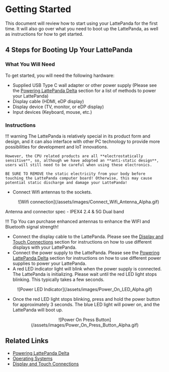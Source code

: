 # Getting Started

This document will review how to start using your LattePanda for the first time. It will also go over what you need to boot up the LattePanda, as well as instructions for how to get started.

## 4 Steps for Booting Up Your LattePanda

### What You Will Need

To get started, you will need the following hardware:

* Supplied USB Type C wall adapter or other power supply (Please see the [Powering LattePanda Delta][1] section for a list of methods to power your LattePanda)
* Display cable (HDMI, eDP display)
* Display device (TV, monitor, or eDP display)
* Input devices (Keyboard, mouse, etc.)

[1]: /content/delta_edition/powering/

### Instructions

!!! warning
    The LattePanda is relatively special in its product form and design, and it can also interface with other PC technology to provide more possibilities for development and IoT innovations. 
    

    However, the CPU related products are all **electrostatically sensitive**, so, although we have adopted an **anti-static design**, users will still need to be careful when using these electronics. 
    
    BE SURE TO REMOVE the static electricity from your body before touching the LattePanda computer board! Otherwise, this may cause potential static discharge and damage your LattePanda!

* Connect Wifi antennas to the sockets.
  
  <center>![Wifi connection](/assets/images/Connect_Wifi_Antenna_Alpha.gif)</center>

Antenna and connector spec - IPEX4 2.4 & 5G Dual band

!!! Tip
    You can purchase enhanced antennas to enhance the WIFI and Bluetooth signal strength! 

* Connect the display cable to the LattePanda. Please see the [Display and Touch Connections][3] section for instructions on how to use different displays with your LattePanda.
* Connect the power supply to the LattePanda. Please see the [Powering LattePanda Delta][1] section for instructions on how to use different power supplies to power your LattePanda.
* A red LED indicator light will blink when the power supply is connected. The LattePanda is initializing. Please wait until the red LED light stops blinking. This typically takes a few seconds.

<center>![Power LED Indicator](/assets/images/Power_On_LED_Alpha.gif)</center>

* Once the red LED light stops blinking, press and hold the power button for approximately 3 seconds. The blue LED light will power on, and the LattePanda will boot up.

<center>![Power On Press Button](/assets/images/Power_On_Press_Button_Alpha.gif)</center>

[3]: /content/delta_edition/touch_and_display/


## Related Links
* [Powering LattePanda Delta][1]
* [Operating Systems][2]
* [Display and Touch Connections][3]

[2]: /content/delta_edition/os/